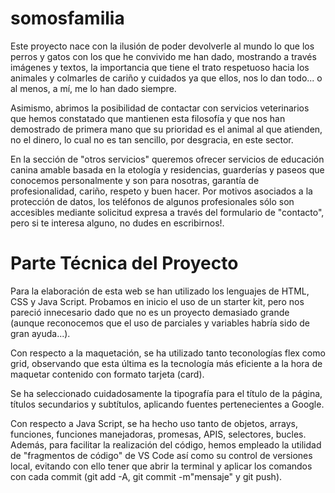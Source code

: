 # somosfamilia
Este proyecto nace con la ilusión de poder devolverle al mundo lo que los perros y gatos con los que he convivido me han dado, mostrando a través
imágenes y textos, la importancia que tiene el trato respetuoso hacia los animales y colmarles de cariño y cuidados ya que ellos, nos lo dan todo...
o al menos, a mí, me lo han dado siempre.

Asimismo, abrimos la posibilidad de contactar con servicios veterinarios que hemos constatado que mantienen esta filosofía y que nos han demostrado 
de primera mano que su prioridad es el animal al que atienden, no el dinero, lo cual no es tan sencillo, por desgracia, en este sector.

En la sección de "otros servicios" queremos ofrecer servicios de educación canina amable basada en la etología y residencias, guarderías y paseos que conocemos
personalmente y son para nosotras, garantía de profesionalidad, cariño, respeto y buen hacer. Por motivos asociados a la protección de datos, los teléfonos de 
algunos profesionales sólo son accesibles mediante solicitud expresa a través del formulario de "contacto", pero si te interesa alguno, no dudes en escribirnos!.

# Parte Técnica del Proyecto
Para la elaboración de esta web se han utilizado los lenguajes de HTML, CSS y Java Script. Probamos en inicio el uso de un starter kit, pero nos pareció innecesario
dado que no es un proyecto demasiado grande (aunque reconocemos que el uso de parciales y variables habría sido de gran ayuda...).

Con respecto a la maquetación, se ha utilizado tanto teconologías flex como grid, observando que esta última es la tecnología más eficiente a la hora de maquetar
contenido con formato tarjeta (card).

Se ha seleccionado cuidadosamente la tipografía para el título de la página, títulos secundarios y subtítulos, aplicando fuentes pertenecientes a Google.

Con respecto a Java Script, se ha hecho uso tanto de objetos, arrays, funciones, funciones manejadoras, promesas, APIS, selectores, bucles. Además, para facilitar la
realización del código, hemos empleado la utilidad de "fragmentos de código" de VS Code así como su control de versiones local, evitando con ello tener que abrir la terminal 
y aplicar los comandos con cada commit (git add -A, git commit -m"mensaje" y git push).
